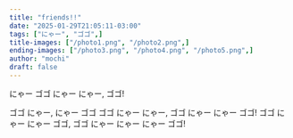 ```yaml
---
title: "friends!!"
date: "2025-01-29T21:05:11-03:00"
tags: ["にゃー", "ゴゴ",]
title-images: ["/photo1.png", "/photo2.png",]
ending-images: ["/photo3.png", "/photo4.png", "/photo5.png",]
author: "mochi"
draft: false
---
```

<!-- introduction -->
にゃー ゴゴ にゃー にゃー, ゴゴ!
<!--more-->
<!-- rest of the content -->
ゴゴ にゃー, にゃー ゴゴ ゴゴ にゃー にゃー, ゴゴ にゃー にゃー ゴゴ!
ゴゴ にゃー にゃー ゴゴ, ゴゴ にゃー にゃー にゃー ゴゴ!
